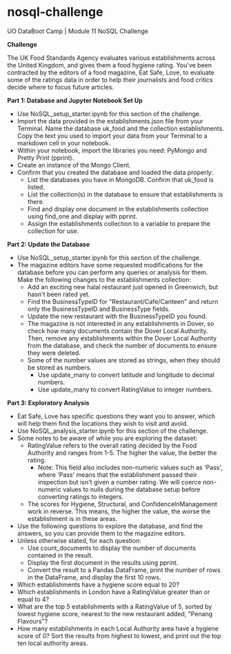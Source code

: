 # nosql-challenge
UO DataBoot Camp | Module 11 NoSQL Challenge

**Challenge**

The UK Food Standards Agency evaluates various establishments across the United Kingdom, and gives them a food hygiene rating. You've been contracted by the editors of a food magazine, Eat Safe, Love, to evaluate some of the ratings data in order to help their journalists and food critics decide where to focus future articles.

**Part 1: Database and Jupyter Notebook Set Up**
* Use NoSQL_setup_starter.ipynb for this section of the challenge.
* Import the data provided in the establishments.json file from your Terminal. Name the database uk_food and the collection establishments. Copy the text you used to     import your data from your Terminal to a markdown cell in your notebook.
* Within your notebook, import the libraries you need: PyMongo and Pretty Print (pprint).
* Create an instance of the Mongo Client.
* Confirm that you created the database and loaded the data properly:
    * List the databases you have in MongoDB. Confirm that uk_food is listed.
    * List the collection(s) in the database to ensure that establishments is there.
    * Find and display one document in the establishments collection using find_one and display with pprint.
    * Assign the establishments collection to a variable to prepare the collection for use.


**Part 2: Update the Database**
* Use NoSQL_setup_starter.ipynb for this section of the challenge.
* The magazine editors have some requested modifications for the database before you can perform any queries or analysis for them. Make the following changes to the establishments collection:
    * Add an exciting new halal restaurant just opened in Greenwich, but hasn't been rated yet.
    * Find the BusinessTypeID for "Restaurant/Cafe/Canteen" and return only the BusinessTypeID and BusinessType fields.
    * Update the new restaurant with the BusinessTypeID you found.
    * The magazine is not interested in any establishments in Dover, so check how many documents contain the Dover Local Authority. Then, remove any establishments within the Dover Local Authority from the database, and check the number of documents to ensure they were deleted.
    * Some of the number values are stored as strings, when they should be stored as numbers.
        * Use update_many to convert latitude and longitude to decimal numbers.
        * Use update_many to convert RatingValue to integer numbers.

**Part 3: Exploratory Analysis**

* Eat Safe, Love has specific questions they want you to answer, which will help them find the locations they wish to visit and avoid.
* Use NoSQL_analysis_starter.ipynb for this section of the challenge.
* Some notes to be aware of while you are exploring the dataset:
    * RatingValue refers to the overall rating decided by the Food Authority and ranges from 1-5. The higher the value, the better the rating.
        * Note: This field also includes non-numeric values such as 'Pass', where 'Pass' means that the establishment passed their inspection but isn't given a number rating. We will coerce non-numeric values to nulls during the database setup before converting ratings to integers.
    * The scores for Hygiene, Structural, and ConfidenceInManagement work in reverse. This means, the higher the value, the worse the establishment is in these areas.
* Use the following questions to explore the database, and find the answers, so you can provide them to the magazine editors.
* Unless otherwise stated, for each question:
    * Use count_documents to display the number of documents contained in the result.
    * Display the first document in the results using pprint.
    * Convert the result to a Pandas DataFrame, print the number of rows in the DataFrame, and display the first 10 rows.
* Which establishments have a hygiene score equal to 20? 
* Which establishments in London have a RatingValue greater than or equal to 4?
* What are the top 5 establishments with a RatingValue of 5, sorted by lowest hygiene score, nearest to the new restaurant added, "Penang Flavours"?
* How many establishments in each Local Authority area have a hygiene score of 0? Sort the results from highest to lowest, and print out the top ten local authority areas.